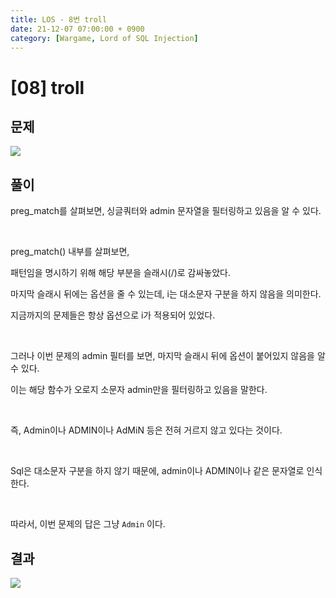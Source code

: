 ```yaml
---
title: LOS - 8번 troll
date: 21-12-07 07:00:00 + 0900
category: [Wargame, Lord of SQL Injection]
---
```


# [08] troll

## 문제

<img  src="https://img1.daumcdn.net/thumb/R1280x0/?scode=mtistory2&fname=https%3A%2F%2Fblog.kakaocdn.net%2Fdn%2FHCbch%2FbtrniUKNlLO%2FDWX4UNhEnqbcdCEfBcFvz0%2Fimg.png">

## 풀이

preg_match를 살펴보면, 싱글쿼터와 admin 문자열을 필터링하고 있음을 알 수 있다.

<br>

preg_match() 내부를 살펴보면,

패턴임을 명시하기 위해 해당 부분을 슬래시(/)로 감싸놓았다.

마지막 슬래시 뒤에는 옵션을 줄 수 있는데, i는 대소문자 구분을 하지 않음을 의미한다.

지금까지의 문제들은 항상 옵션으로 i가 적용되어 있었다.

<br>

그러나 이번 문제의 admin 필터를 보면, 마지막 슬래시 뒤에 옵션이 붙어있지 않음을 알 수 있다.

이는 해당 함수가 오로지 소문자 admin만을 필터링하고 있음을 말한다.

<br>

즉, Admin이나 ADMIN이나 AdMiN 등은 전혀 거르지 않고 있다는 것이다.

<br>

Sql은 대소문자 구분을 하지 않기 때문에, admin이나 ADMIN이나 같은 문자열로 인식한다.

<br>

따라서, 이번 문제의 답은 그냥 `Admin` 이다.

## 결과

<img  src="https://img1.daumcdn.net/thumb/R1280x0/?scode=mtistory2&fname=https%3A%2F%2Fblog.kakaocdn.net%2Fdn%2FT8aGN%2FbtrndIdwgyw%2FehtcSS79WvqUlN2lkhpvM1%2Fimg.png">